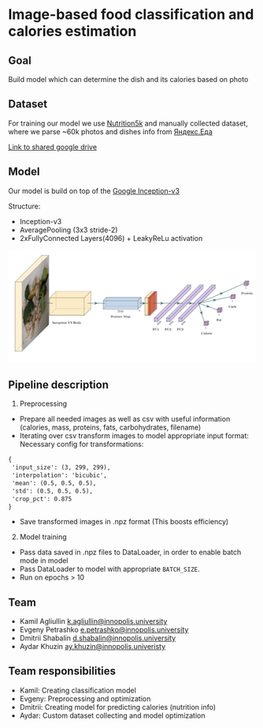 # Image-based food classification and calories estimation
 
 ## Goal
 Build model which can determine the dish and its calories based on photo
 
 ## Dataset
 For training our model we use [Nutrition5k](https://github.com/google-research-datasets/Nutrition5k) and manually collected dataset, where we parse ~60k photos and dishes info from [Яндекс.Еда](https://eda.yandex.ru/)

[Link to shared google drive](https://drive.google.com/drive/folders/16KqOlY0Hnnk4xDJMn3H_NG7aR-TYcE03?usp=share_link)

## Model
Our model is build on top of the [Google Inception-v3](https://paperswithcode.com/method/inception-v3)

Structure:
- Inception-v3
- AveragePooling (3x3 stride-2)
- 2xFullyConnected Layers(4096) + LeakyReLu activation

![Model](model.png)
 
 ## Pipeline description
 1. Preprocessing
 - Prepare all needed images as well as csv with useful information (calories, mass, proteins, fats, carbohydrates, filename)
 - Iterating over csv transform images to model appropriate input format:
 Necessary config for transformations: 
 ```
 {
  'input_size': (3, 299, 299),
  'interpolation': 'bicubic',
  'mean': (0.5, 0.5, 0.5),
  'std': (0.5, 0.5, 0.5),
  'crop_pct': 0.875
 }
 ```
 - Save transformed images in .npz format (This boosts efficiency)
2. Model training
- Pass data saved in .npz files to DataLoader, in order to enable batch mode in model
- Pass DataLoader to model with appropriate ```BATCH_SIZE```.
- Run on epochs > 10
 
 
 
 ## Team
 - Kamil Agliullin k.agliullin@innopolis.university
 - Evgeny Petrashko e.petrashko@innopolis.university
 - Dmitrii Shabalin d.shabalin@innopolis.university
 - Aydar Khuzin ay.khuzin@innopolis.univeristy
 
 ## Team responsibilities
 - Kamil: Creating classification model
 - Evgeny: Preprocessing and optimization
 - Dmitrii: Creating model for predicting calories (nutrition info)
 - Aydar: Custom dataset collecting and model optimization
